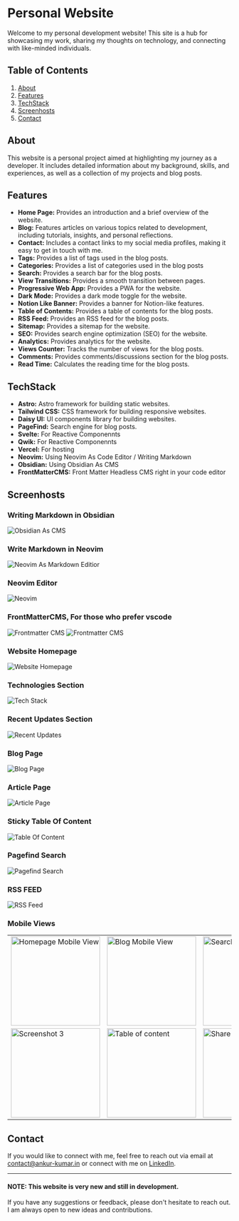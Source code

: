 # Personal Website

Welcome to my personal development website!
This site is a hub for showcasing my work, sharing my thoughts on technology,
and connecting with like-minded individuals.

## Table of Contents

1. [About](#about)
2. [Features](#features)
3. [TechStack](#techstack)
4. [Screenhosts](#screenhosts)
5. [Contact](#contact)

## About

This website is a personal project aimed at highlighting my journey as a developer.
It includes detailed information about my background, skills, and experiences,
as well as a collection of my projects and blog posts.

## Features

- **Home Page:** Provides an introduction and a brief overview of the website.
- **Blog:** Features articles on various topics related to development, including tutorials, insights, and personal reflections.
- **Contact:** Includes a contact links to my social media profiles, making it easy to get in touch with me.
- **Tags:** Provides a list of tags used in the blog posts.
- **Categories:** Provides a list of categories used in the blog posts
- **Search:** Provides a search bar for the blog posts.
- **View Transitions:** Provides a smooth transition between pages.
- **Progressive Web App:** Provides a PWA for the website.
- **Dark Mode:** Provides a dark mode toggle for the website.
- **Notion Like Banner:** Provides a banner for Notion-like features.
- **Table of Contents:** Provides a table of contents for the blog posts.
- **RSS Feed:** Provides an RSS feed for the blog posts.
- **Sitemap:** Provides a sitemap for the website.
- **SEO:** Provides search engine optimization (SEO) for the website.
- **Analytics:** Provides analytics for the website.
- **Views Counter:** Tracks the number of views for the blog posts.
- **Comments:** Provides comments/discussions section for the blog posts.
- **Read Time:** Calculates the reading time for the blog posts.

## TechStack

- **Astro:** Astro framework for building static websites.
- **Tailwind CSS:** CSS framework for building responsive websites.
- **Daisy UI:** UI components library for building websites.
- **PageFind:** Search engine for blog posts.
- **Svelte:** For Reactive Componennts
- **Qwik:** For Reactive Componennts
- **Vercel:** For hosting
- **Neovim:** Using Neovim As Code Editor / Writing Markdown
- **Obsidian:** Using Obsidian As CMS
- **FrontMatterCMS:** Front Matter Headless CMS right in your code editor

## Screenhosts

### Writing Markdown in Obsidian

![Obsidian As CMS](./assets/obsidian-as-cms.png)

### Write Markdown in Neovim

![Neovim As Markdown Editior](./assets/neovim-markdown-editor.png)

### Neovim Editor

![Neovim](./assets/neovim-code-editor.png)

### FrontMatterCMS, For those who prefer vscode

![Frontmatter CMS](./assets/frontmatter-cms.png)
![Frontmatter CMS](./assets/frontmatter-cms-2.png)

### Website Homepage

![Website Homepage](./assets/home.png)

### Technologies Section

![Tech Stack](./assets/techstach-section.png)

### Recent Updates Section

![Recent Updates](./assets/recent-updates.png)

### Blog Page

![Blog Page](./assets/blog-page.png)

### Article Page

![Article Page](./assets/notion-like-banner.png)

### Sticky Table Of Content

![Table Of Content](./assets/table-of-content.png)

### Pagefind Search

![Pagefind Search](./assets/pagefind-search.png)

### RSS FEED

![RSS Feed](./assets/rss-feed.png)

### Mobile Views

<table>
  <tr>
    <td><img src="./assets/mobile-home.png" alt="Homepage Mobile View" width="200"/></td>
    <td><img src="./assets/mobile-blog.png" alt="Blog Mobile View" width="200"/></td>
    <td><img src="./assets/mobile-search.png" alt="Search Mobile View" width="200"/></td>
  </tr>
  <tr>
    <td><img src="./assets/mobile-article.png" alt="Screenshot 3" width="200"/></td>
    <td><img src="./assets/mobile-toc.png" alt="Table of content" width="200"/></td>
    <td><img src="./assets/mobile-share.png" alt="Share Menu" width="200"/></td>
  </tr>
</table>

## Contact

If you would like to connect with me, feel free to reach out via email at [contact@ankur-kumar.in](mailto:your-email@example.com) or connect with me on [LinkedIn](https://www.linkedin.com/in/5321ankur).

---

#### NOTE: This website is very new and still in development.

If you have any suggestions or feedback, please don't hesitate to reach out.
I am always open to new ideas and contributions.
